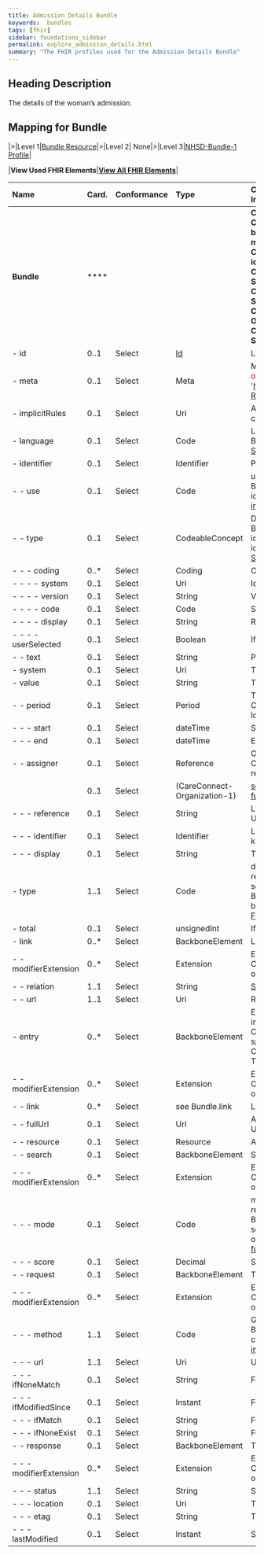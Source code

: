 ```yaml
---
title: Admission Details Bundle
keywords:  bundles
tags: [fhir]
sidebar: foundations_sidebar
permalink: explore_admission_details.html
summary: "The FHIR profiles used for the Admission Details Bundle"
---
```


## Heading Description ##
The details of the woman’s admission.

## Mapping for Bundle ##

|>|Level 1|[Bundle Resource](http://hl7.org/fhir/stu3/bundle.html)|>|Level 2| None|>|Level 3|[NHSD-Bundle-1 Profile](http://xxx)|


|**View Used FHIR Elements**|**[View All FHIR Elements](explore_admission_details_all.html#mapping-for-bundle)**|


|  **Name** | **​Card.** | **Conformance** | **Type** | **Constraints and mapping for XXX Implementation** |
| :--- | :--- | --- | :--- | :--- |
|  **Bundle** | **** |  |  | **Contains a collection of resources<br/>Constraint (bdl-7): FullUrl must be unique in a bundle, or else entries with the same fullUrl must have different meta.versionId<br/>Constraint (bdl-9): A document must have an identifier with a system and a value<br/>Constraint (bdl-3): Entry.Request Only For Some Types Of Bundles<br/>Constraint (bdl-4): Entry.Response Only For Some Types Of Bundles<br/>Constraint (bdl-1): Total Only When A Search Or History<br/>Constraint (bdl-2): Entry.Search Only When A Search** |
|  - id | 0..1 | Select | [Id](http://hl7.org/fhir/stu3/datatypes.html#id "Id") | Logical id of this artifact |
|  - meta | 0..1 | Select | Meta | Metadata about the resource <font color='red'>The value attribute of the profile element MUST contain the value 'https://fhir.nhs.uk/STU3/StructureDefinition/ITK-Rest-Bundle-1'</font> |
|  - implicitRules | 0..1 | Select | Uri | A set of rules under which this content was created |
|  - language | 0..1 | Select | Code | Language of the resource content<br/>Binding (extensible): A human language.[See FHIR STU3 for further information](http://hl7.org/fhir/stu3/valueset-languages.html) |
|  - identifier | 0..1 | Select | Identifier | Persistent identifier for the bundle |
|  - - use | 0..1 | Select | Code | usual : official : temp : secondary (If known)<br/>Binding (required): Identifies the purpose for this identifier, if known .[See FHIR STU3 for further information](http://hl7.org/fhir/stu3/valueset-identifier-use.html) |
|  - - type | 0..1 | Select | CodeableConcept | Description of identifier<br/>Binding (extensible): A coded type for an identifier that can be used to determine which identifier to use for a specific purpose. [See FHIR STU3 for further information](http://hl7.org/fhir/stu3/valueset-identifier-type.html) |
|  - - - coding | 0..* | Select | Coding | Code defined by a terminology system |
|  - - - - system | 0..1 | Select | Uri | Identity of the terminology system |
|  - - - - version | 0..1 | Select | String | Version of the system - if relevant |
|  - - - - code | 0..1 | Select | Code | Symbol in syntax defined by the system |
|  - - - - display | 0..1 | Select | String | Representation defined by the system |
|  - - - - userSelected | 0..1 | Select | Boolean | If this coding was chosen directly by the user |
|  - - text | 0..1 | Select | String | Plain text representation of the concept |
|  - system | 0..1 | Select | Uri | The namespace for the identifier value |
|  - value | 0..1 | Select | String | The value that is unique |
|  - - period | 0..1 | Select | Period | Time period when id is/was valid for use<br/>Constraint (per-1): If present, start SHALL have a lower value than end |
|  - - - start | 0..1 | Select | dateTime | Starting time with inclusive boundary |
|  - - - end | 0..1 | Select | dateTime | End time with inclusive boundary, if not ongoing |
|  - - assigner | 0..1 | Select | Reference  | Organization that issued id (may be just text)<br/>Constraint (ref-1): SHALL have a contained resource if a local reference is provided |
|   | 0..1 | Select | (CareConnect-Organization-1) | [see CareConnect-Organization-1 mapping for further information](xxx#careconnect-organization-mapping) |
|  - - - reference | 0..1 | Select | String | Literal reference, Relative, internal or absolute URL |
|  - - - identifier | 0..1 | Select | Identifier | Logical reference, when literal reference is not known |
|  - - - display | 0..1 | Select | String | Text alternative for the resource |
|  - type | 1..1 | Select | Code | document : message : transaction : transaction-response : batch : batch-response : history : searchset : collection<br/>Binding (required): Indicates the purpose of a bundle - how it was intended to be used. [See FHIR STU3 for further information](http://hl7.org/fhir/stu3/valueset-bundle-type.html) |
|  - total | 0..1 | Select | unsignedInt | If search, the total number of matches |
|  - link | 0..* | Select | BackboneElement | Links related to this Bundle |
|  - - modifierExtension | 0..* | Select | Extension | Extensions that cannot be ignored<br/>Constraint (ext-1): Must have either extensions or value[x], not both |
|  - - relation | 1..1 | Select | String | [See](http://www.iana.org/assignments/link-relations/link-relations.xhtml#link-relations-1) |
|  - - url | 1..1 | Select | Uri | Reference details for the link |
|  - entry | 0..* | Select | BackboneElement | Entry in the bundle - will have a resource, or information<br/>Constraint (bdl-8): fullUrl cannot be a version specific reference<br/>Constraint (bdl-5): Must Be A Resource Unless There'S A Request Or Response |
|  - - modifierExtension | 0..* | Select | Extension | Extensions that cannot be ignored<br/>Constraint (ext-1): Must have either extensions or value[x], not both |
|  - - link | 0..* | Select | see Bundle.link | Links related to this entry |
|  - - fullUrl | 0..1 | Select | Uri | Absolute URL for resource (server address, or UUID/OID) |
|  - - resource | 0..1 | Select | Resource | A resource in the bundle |
|  - - search | 0..1 | Select | BackboneElement | Search related information |
|  - - - modifierExtension | 0..* | Select | Extension | Extensions that cannot be ignored<br/>Constraint (ext-1): Must have either extensions or value[x], not both |
|  - - - mode | 0..1 | Select | Code | match : include : outcome - why this is in the result set<br/>Binding (required): Why an entry is in the result set - whether it's included as a match or because of an _include requirement. [See FHIR STU3 for further information](http://hl7.org/fhir/stu3/valueset-search-entry-mode.html) |
|  - - - score | 0..1 | Select | Decimal | Search ranking (between 0 and 1) |
|  - - request | 0..1 | Select | BackboneElement | Transaction Related Information |
|  - - - modifierExtension | 0..* | Select | Extension | Extensions that cannot be ignored<br/>Constraint (ext-1): Must have either extensions or value[x], not both |
|  - - - method | 1..1 | Select | Code | GET : POST : PUT : DELETE<br/>Binding (required): HTTP verbs (in the HTTP command line). [See FHIR STU3 for further information](http://hl7.org/fhir/stu3/valueset-http-verb.html) |
|  - - - url | 1..1 | Select | Uri | URL for HTTP equivalent of this entry |
|  - - - ifNoneMatch | 0..1 | Select | String | For managing cache currency |
|  - - - ifModifiedSince | 0..1 | Select | Instant | For managing update contention |
|  - - - ifMatch | 0..1 | Select | String | For managing update contention |
|  - - - ifNoneExist | 0..1 | Select | String | For conditional creates |
|  - - response | 0..1 | Select | BackboneElement | Transaction Related Information |
|  - - - modifierExtension | 0..* | Select | Extension | Extensions that cannot be ignored<br/>Constraint (ext-1): Must have either extensions or value[x], not both |
|  - - - status | 1..1 | Select | String | Status response code (text optional) |
|  - - - location | 0..1 | Select | Uri | The location, if the operation returns a location |
|  - - - etag | 0..1 | Select | String | The etag for the resource (if relevant) |
|  - - - lastModified | 0..1 | Select | Instant | Server's date time modified |
